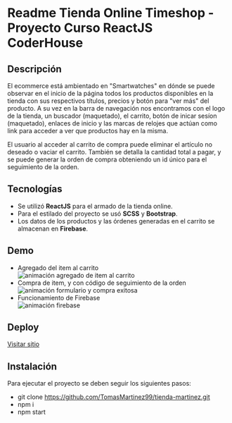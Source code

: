# Readme Tienda Online Timeshop - Proyecto Curso ReactJS CoderHouse

## Descripción

El ecommerce está ambientado en "Smartwatches" en dónde se puede observar en el inicio de la página todos los productos disponibles en la tienda con sus respectivos títulos, precios y botón para "ver más" del producto. A su vez en la barra de navegación nos encontramos con el logo de la tienda, un buscador (maquetado), el carrito, botón de inicar sesíon (maquetado), enlaces de inicio y las marcas de relojes que actúan como link para acceder a ver que productos hay en la misma.

El usuario al acceder al carrito de compra puede eliminar el artículo no deseado o vaciar el carrito. También se detalla la cantidad total a pagar, y se puede generar la orden de compra obteniendo un id único para el seguimiento de la orden.

## Tecnologías

- Se utilizó **ReactJS** para el armado de la tienda online.
- Para el estilado del proyecto se usó **SCSS** y **Bootstrap**.
- Los datos de los productos y las órdenes generadas en el carrito se almacenan en **Firebase**.

## Demo

- Agregado del item al carrito
  <br>
  <img src="https://media.giphy.com/media/VBRQ5kb3y6Ouh9JXHN/giphy.gif" alt="animación agregado de item al carrito">
  <br>
- Compra de item, y con código de seguimiento de la orden
  <br>
  <img src="https://media.giphy.com/media/THYwYgauUrf9dO1Jue/giphy.gif" alt="animación formulario y compra exitosa">
  <br>
- Funcionamiento de Firebase
  <br>
  <img src="https://media.giphy.com/media/7HoL74fpd7t7hXvPRR/giphy.gif" alt="animación firebase">
  <br>

## Deploy

<a href="https://gifted-northcutt-98918e.netlify.app"> Visitar sitio </a>

## Instalación

Para ejecutar el proyecto se deben seguir los siguientes pasos:

- git clone https://github.com/TomasMartinez99/tienda-martinez.git
- npm i
- npm start

